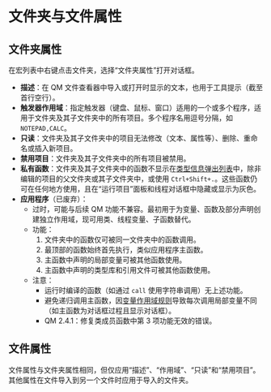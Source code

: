 # 文件夹与文件属性

## 文件夹属性
在宏列表中右键点击文件夹，选择“文件夹属性”打开对话框。

- **描述**：在 QM 文件查看器中导入或打开时显示的文本，也用于工具提示（截至首行空行）。
- **触发器作用域**：指定触发器（键盘、鼠标、窗口）适用的一个或多个程序，适用于文件夹及其子文件夹中的所有项目。多个程序名用逗号分隔，如 `NOTEPAD,CALC`。
- **只读**：文件夹及其子文件夹中的项目无法修改（文本、属性等）、删除、重命名或插入新项目。
- **禁用项目**：文件夹及其子文件夹中的所有项目被禁用。
- **私有函数**：文件夹及其子文件夹中的函数不显示在[类型信息弹出列表](IDH_TYPEINFO.html)中，除非编辑的项目的父文件夹或其子文件夹中，或使用 `Ctrl+Shift+.`。这些函数仍可在任何地方使用，且在“运行项目”面板和线程对话框中隐藏或显示为灰色。
- **应用程序**（已废弃）：
  - 过时，可能与后续 QM 功能不兼容。最初用于为变量、函数及部分声明创建独立作用域，现可用类、线程变量、子函数替代。
  - 功能：
    1. 文件夹中的函数仅可被同一文件夹中的函数调用。
    2. 最顶部的函数始终首先执行，类似应用程序主函数。
    3. 主函数中声明的局部变量可被其他函数使用。
    4. 主函数中声明的类型库和引用文件可被其他函数使用。
  - 注意：
    - 运行时编译的函数（如通过 `call` 使用字符串调用）无上述功能。
    - 避免递归调用主函数，因[变量作用域规则](../Language/IDP_SCOPE.html)导致每次调用局部变量不同（如主函数为对话框过程且显示对话框）。
    - QM 2.4.1：修复类成员函数中第 3 项功能无效的错误。

## 文件属性
文件属性与文件夹属性相同，但仅应用“描述”、“作用域”、“只读”和“禁用项目”。其他属性在文件导入到另一个文件时应用于导入的文件夹。